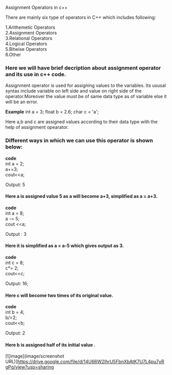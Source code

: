 Assignment Operators in c++

 There are mainly six type of operators in C++ which includes following:

1.Arithemetic Operators\
2.Assignment  Operators\
3.Relational  Operators\
4.Logical     Operators\
5.Bitwise     Operators\
6.Other

### Here we will have brief decription about assignment operator and its use in c++ code.
Assignment operator is used for assigning values to the variables.
Its ususal syntax include variable on left side and value on right side of the operator.Moreover the value must be of same data type as of variable else 
it will be an error.

**Example**
 int   a    =  3;
 float b    =  2.6;
 char  c    =  'a';

 Here a,b and c are assigned values according to their data type with the help of assignment opearator.

### Different ways in which we can use this operator is shown below:
 
 **code**\
 int a =  2;\
 a+=3;\
 cout<<a;

 Output: 5 

#### Here a is assigned value 5 as a will become a+3, simplified as a = a+3.

**code**\
int a  = 8;\
a -= 5;\
cout <<a;

Output : 3

#### Here it is simplified as a = a-5 which gives output as 3.

**code**\
int c = 8;\
c*= 2;\
cout<<c;

Output: 16;

#### Here c will become two times of its original value.
 
 **code**\
 int b = 4;\
 b/=2;\
 cout<<b;

 Output: 2

#### Here b is assigned half of its initial value .

[![image](image/screenshot URL)]https://drive.google.com/file/d/14U66W2IhrU5FbnXbAtK7U7L4pu7yRgPg/view?usp=sharing

   
